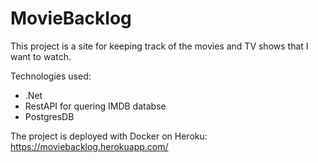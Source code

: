 # MovieBacklog
This project is a site for keeping track of the movies and TV shows that I want to watch.

Technologies used:
* .Net
* RestAPI for quering IMDB databse
* PostgresDB

The project is deployed with Docker on Heroku: https://moviebacklog.herokuapp.com/